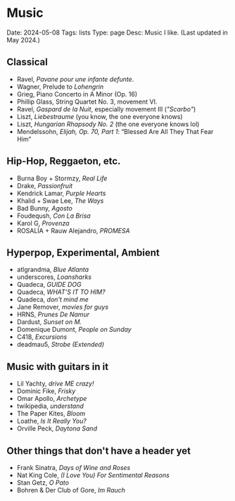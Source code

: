 # Music
Date: 2024-05-08
Tags: lists
Type: page
Desc: Music I like. (Last updated in May 2024.)

## Classical
- Ravel, *Pavane pour une infante defunte*. 
- Wagner, Prelude to *Lohengrin*
- Grieg, Piano Concerto in A Minor (Op. 16)
- Phillip Glass, String Quartet No. 3, movement VI.
- Ravel, *Gaspard de la Nuit*, especially movement III (*"Scarbo"*)
- Liszt, *Liebestraume* (you know, the one everyone knows)
- Liszt, *Hungarian Rhapsody No. 2* (the one everyone knows lol)
- Mendelssohn, *Elijah, Op. 70, Part 1*: “Blessed Are All They That Fear Him”

## Hip-Hop, Reggaeton, etc.
- Burna Boy + Stormzy, *Real Life*
- Drake, *Passionfruit*
- Kendrick Lamar, *Purple Hearts*
- Khalid + Swae Lee, *The Ways*
- Bad Bunny, *Agosto*
- Foudeqush, *Con La Brisa* 
- Karol G, *Provenza*
- ROSALÍA + Rauw Alejandro, *PROMESA*

## Hyperpop, Experimental, Ambient
- atlgrandma, *Blue Atlanta*
- underscores, *Loansharks*
- Quadeca, *GUIDE DOG*
- Quadeca, *WHAT'S IT TO HIM?*
- Quadeca, *don't mind me*
- Jane Remover, *movies for guys*
- HRNS, *Prunes De Namur*
- Dardust, *Sunset on M.* 
- Domenique Dumont, *People on Sunday*
- C418, *Excursions*
- deadmau5, *Strobe (Extended)*

## Music with guitars in it
- Lil Yachty, *drive ME crazy!*
- Dominic Fike, *Frisky*
- Omar Apollo, *Archetype*
- twikipedia, *understand*
- The Paper Kites, *Bloom*
- Loathe, *Is It Really You?*
- Orville Peck, *Daytona Sand*

## Other things that don't have a header yet
- Frank Sinatra, *Days of Wine and Roses*
- Nat King Cole, *(I Love You) For Sentimental Reasons*
- Stan Getz, *O Pato*
- Bohren & Der Club of Gore, *Im Rauch*